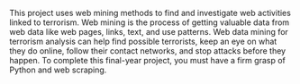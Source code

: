 This project uses web mining methods to find and investigate web activities linked to terrorism. Web mining is the process of getting valuable data from web data like web pages, links, text, and use patterns. Web data mining for terrorism analysis can help find possible terrorists, keep an eye on what they do online, follow their contact networks, and stop attacks before they happen. To complete this final-year project, you must have a firm grasp of Python and web scraping.
